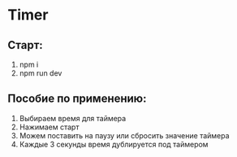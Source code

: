 # Timer

## Старт: 
1. npm i
2. npm run dev
## Пособие по применению:
1. Выбираем время для таймера
2. Нажимаем старт
3. Можем поставить на паузу или сбросить значение таймера
4. Каждые 3 секунды время дублируется под таймером

